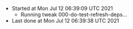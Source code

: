   - Started at Mon Jul 12 06:39:09 UTC 2021
    - Running tweak 000-do-test-refresh-deps...
  - Last done at Mon Jul 12 06:39:38 UTC 2021
